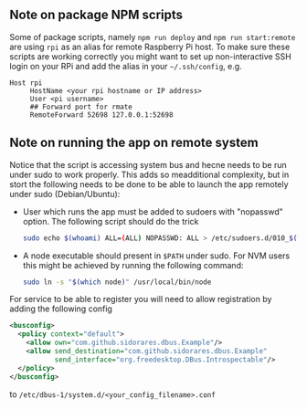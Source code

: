 ## Note on package NPM scripts

Some of package scripts, namely `npm run deploy` and `npm run start:remote` are using `rpi` as an alias for remote Raspberry Pi host. To make sure these scripts are working correctly you might want to set up non-interactive SSH login on your RPi and add the alias in your `~/.ssh/config`, e.g.

```
Host rpi
     HostName <your rpi hostname or IP address>
     User <pi username>
     ## Forward port for rmate
     RemoteForward 52698 127.0.0.1:52698
```

## Note on running the app on remote system

Notice that the script is accessing system bus and hecne needs to be run under sudo to work properly. This adds so meadditional complexity, but in stort the following needs to be done to be able to launch the app remotely under sudo (Debian/Ubuntu):

- User which runs the app must be added to sudoers with "nopasswd" option. The following script should do the trick

  ```bash
  sudo echo $(whoami) ALL=(ALL) NOPASSWD: ALL > /etc/sudoers.d/010_$(whoami)-nopasswd
  ```

- A node executable should present in `$PATH` under sudo. For NVM users this might be achieved by running the following command:

  ```bash
  sudo ln -s "$(which node)" /usr/local/bin/node
  ```

For service to be able to register you will need to allow registration by adding the following config

```xml
<busconfig>
  <policy context="default">
    <allow own="com.github.sidorares.dbus.Example"/>
    <allow send_destination="com.github.sidorares.dbus.Example"
           send_interface="org.freedesktop.DBus.Introspectable"/>
  </policy>
</busconfig>
```

to `/etc/dbus-1/system.d/<your_config_filename>.conf`
